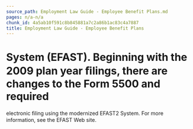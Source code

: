```yaml
---
source_path: Employment Law Guide - Employee Benefit Plans.md
pages: n/a-n/a
chunk_id: 4a5ab10f591c8b845881a7c2a86b1ac83c4a7887
title: Employment Law Guide - Employee Benefit Plans
---
```

# System (EFAST). Beginning with the 2009 plan year ﬁlings, there are changes to the Form 5500 and required

electronic ﬁling using the modernized EFAST2 System. For more information, see the EFAST Web site.
